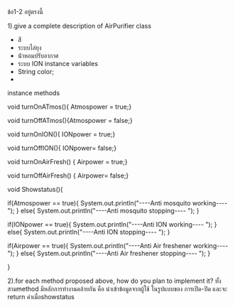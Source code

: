 ข้อ1-2 อยู่ตรงนี้ 

1).give a complete description of AirPurifier class
- สี
- ระบบไล่ยุง
- น้ําหอมปรับอากาศ
- ระบบ ION
instance variables
- String color;
- 
instance methods

void turnOnATmos(){ Atmospower = true;}

void turnOffATmos(){Atmospower = false;}

void turnOnION(){ IONpower = true;}

void turnOffION(){ IONpower= false;}

void turnOnAirFresh() { Airpower = true;}

void turnOffAirFresh() { Airpower= false;}

void Showstatus(){

if(Atmospower == true){
System.out.println("----Anti mosquito working---- ");
}
else{
System.out.println("----Anti mosquito stopping---- ");
}

if(IONpower == true){
System.out.println("----Anti ION working---- ");
}
else{
System.out.println("----Anti ION stopping---- ");
}

if(Airpower == true){
System.out.println("----Anti Air freshener working---- ");
}
else{
System.out.println("----Anti Air freshener stopping---- ");
}

}

2).for each method proposed above, how do you plan to implement it?
ทั้งสามmethod มีหลักการทํางานคล้ายกัน คือ นําเข้าข้อมูลจากผู้ใช้ ในรูปแบบของ
การเปิด-ปิด
และจะ return ค่าเมื่อshowstatus

